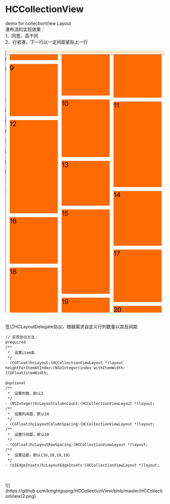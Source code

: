 # HCCollectionView
demo for collectionView Layout
<br/>瀑布流的实现效果：
<br/>1、同宽，高不同
<br/>2、行紧凑，下一行以一定间距紧贴上一行
<br/>
<br/>
![](https://github.com/knightguang/HCCollectionView/blob/master/HCCollectionView/1.png)

<br/>签订HCLayoutDelegate协议，根据需求自定义行列数量以其及间距
<br/>

    // 实现协议方法：
    @required
    /**
     *  设置item高
     */
    - (CGFloat)hcLayout:(HCCollectionViewLayout *)layout heightForItemAtIndex:(NSUInteger)index withItemWidth:(CGFloat)itemWidth;

    @optional
    /**
     *  设置列数，默认3
     */
    - (NSInteger)hcLayoutColumnCount:(HCCollectionViewLayout *)layout;
    /**
     *  设置列间距，默认10
     */
    - (CGFloat)hcLayoutColumnSpacing:(HCCollectionViewLayout *)layout;
    /**
     *  设置行间距，默认10
     */
    - (CGFloat)hcLayoutRowSpacing:(HCCollectionViewLayout *)layout;
    /**
     *  设置边距，默认{10,10,10,10}
     */
    - (UIEdgeInsets)hcLayoutEdgeInsets:(HCCollectionViewLayout *)layout;
<br/>
<br/>
![](https://github.com/knightguang/HCCollectionView/blob/master/HCCollectionView/2.png)
